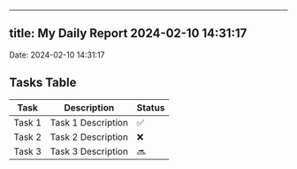 
---
title: My Daily Report 2024-02-10 14:31:17
---

Date: 2024-02-10 14:31:17

## Tasks Table

| Task | Description | Status |
|------|-------------|--------|
| Task 1 | Task 1 Description | ✅ |
| Task 2 | Task 2 Description | ❌ |
| Task 3 | Task 3 Description | 🔜 |
